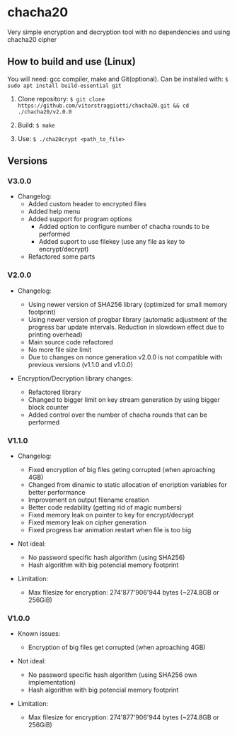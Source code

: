 # chacha20
Very simple encryption and decryption tool with no dependencies and using chacha20 cipher

## How to build and use (Linux)
You will need: gcc compiler, make and Git(optional). Can be installed with:
`$ sudo apt install build-essential git`

1) Clone repository: `$ git clone https://github.com/vitorstraggiotti/chacha20.git && cd ./chacha20/v2.0.0`

2) Build: `$ make`

3) Use: `$ ./cha20crypt <path_to_file>`

## Versions

### V3.0.0
 - Changelog:
   * Added custom header to encrypted files
   * Added help menu
   * Added support for program options
     * Added option to configure number of chacha rounds to be performed
     * Added suport to use filekey (use any file as key to encrypt/decrypt)
   * Refactored some parts

### V2.0.0
 - Changelog:
   * Using newer version of SHA256 library (optimized for small memory footprint)
   * Using newer version of progbar library (automatic adjustment of the progress bar update intervals. Reduction in slowdown effect due to printing overhead)
   * Main source code refactored
   * No more file size limit
   * Due to changes on nonce generation v2.0.0 is not compatible with previous versions (v1.1.0 and v1.0.0)

 - Encryption/Decryption library changes:
   * Refactored library
   * Changed to bigger limit on key stream generation by using bigger block counter
   * Added control over the number of chacha rounds that can be performed


### V1.1.0
 - Changelog:
   * Fixed encryption of big files geting corrupted (when aproaching 4GB)
   * Changed from dinamic to static allocation of encription variables for better performance
   * Improvement on output filename creation
   * Better code redability (getting rid of magic numbers)
   * Fixed memory leak on pointer to key for encrypt/decrypt
   * Fixed memory leak on cipher generation
   * Fixed progress bar animation restart when file is too big

 - Not ideal:
   * No password specific hash algorithm (using SHA256)
   * Hash algorithm with big potencial memory footprint

 - Limitation:
   * Max filesize for encryption: 274'877'906'944 bytes (~274.8GB or 256GiB)

### V1.0.0
 - Known issues:
   * Encryption of big files get corrupted (when aproaching 4GB)

 - Not ideal:
   * No password specific hash algorithm (using SHA256 own implementation)
   * Hash algorithm with big potencial memory footprint

 - Limitation:
   * Max filesize for encryption: 274'877'906'944 bytes (~274.8GB or 256GiB)

